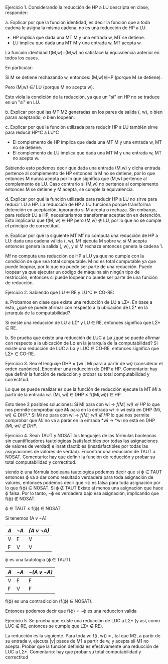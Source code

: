 Ejercicio 1. Considerando la reducción de HP a LU descripta en clase, responder:

a. Explicar por qué la función identidad, es decir la función que a toda cadena le asigna la misma cadena, no es una reducción de HP a LU.

- HP implica que dada una MT M y una entrada w, MT se detiene. 
- LU implica que dada una MT M y una entrada w, MT acepta w.

La función identidad f(M,w)=(M,w) no satisface la equivalencia anterior en todos los casos. 

En particular:

Si M se detiene rechazando w, entonces: (M,w)∈HP (porque M se detiene).

Pero (M,w) ∈/ LU (porque M no acepta w).

Esto viola la condición de la reducción, ya que un "sí" en HP no se traduce en un "sí" en LU.

b. Explicar por qué las MT M2 generadas en los pares de salida (<M2>, w), o bien paran
aceptando, o bien loopean.


c. Explicar por qué la función utilizada para reducir HP a LU también sirve para reducir HP^C a LU^C

- El complemento de HP implica que dada una MT M y una entrada w, MT no se detiene. 
- El complemento de LU implica que dada una MT M y una entrada w, MT no acepta w.

Sabiendo esto podemos decir que dada una entrada (M,w) y dicha entrada pertence al complemento de HP entonces la M no se detiene, por lo que entonces M nunca acepta por lo que significa que (M,w) pertence al complemento de LU.
Caso contrario si (M,w) no pertence al complemento entonces M se detiene y M acepta, se cumple la equivalencia.

d. Explicar por qué la función utilizada para reducir HP a LU no sirve para reducir LU a HP.
La reducción de HP a LU funciona porque transforma detención en aceptación, ignorando si M acepta o rechaza. Sin embargo, para reducir LU a HP, necesitaríamos transformar aceptación en detención.
Esto implicaría que f(M, w) ∈ HP pero (M,w) ∉ LU, por lo que no se cumple el principio de correctitud.

e. Explicar por qué la siguiente MT Mf no computa una reducción de HP a LU: dada una cadena válida (<M>, w), Mf ejecuta M sobre w, si M acepta entonces genera la salida (<M>, w), y si M rechaza entonces genera la cadena 1.

Mf no computa una reducción de HP a LU ya que no cumple con la condición de que sea total computable. M no es total computable ya que puede loopear, por lo que no puede ser parte de una reducción. 
Puede loopear ya que ejecutar un código de máquina sin ningún tipo de restricción, entonces si puede loopear no puede ser parte de una función de reducción.

Ejercicio 2. Sabiendo que LU ∈ RE y LU^C ∈ CO-RE:

a. Probamos en clase que existe una reducción de LU a LƩ*. En base a esto, ¿qué se puede
afirmar con respecto a la ubicación de LƩ* en la jerarquía de la computabilidad?

Si existe una reducción de LU a LƩ* y LU ∈ RE, entonces significa que LƩ* ∈ RE.

b. Se prueba que existe una reducción de LUC a L∅ ¿qué se puede afirmar con respecto a la ubicación de L∅ en la jerarquía de la computabilidad?
Si existe una reducción de LUC a L∅ y LUC ∈ CO-RE, entonces significa que LƩ* ∈ CO-RE.

Ejercicio 3. Sea el lenguaje DHP = {wi | Mi para a partir de wi} (considerar el orden canónico}.
Encontrar una reducción de DHP a HP. Comentario: hay que definir la función de reducción y
probar su total computabilidad y correctitud.

Lo que se puede realizar es que la función de reducción ejecute la MT *Mi* a partir de la entrada *wi*. 
(Mi, wi) ∈ DHP ≤ f((Mi,wi)) ∈ HP.

Esto tiene 2 posibles soluciones:
Si Mi para con wi → *f(Mi, wi) ∈ HP* lo que nos permite comprobar que *Mi* para en la entrada *wi* → wi está en DHP (Mi, wi) ∈ DHP.*
Si Mi no para con wi → *f(Mi, wi) ∉ HP* lo que nos permite comprobar que *Mi* no va a parar en la entrada *wi → *wi no está en DHP *(Mi, wi) ∉ DHP.*

Ejercicio 4. Sean TAUT y NOSAT los lenguajes de las fórmulas booleanas sin cuantificadores
tautológicas (satisfactibles por todas las asignaciones de valores de verdad) e insatisfactibles
(insatisfactibles por todas las asignaciones de valores de verdad). Encontrar una reducción de
TAUT a NOSAT. Comentario: hay que definir la función de reducción y probar su total
computabilidad y correctitud.

siendo ϕ una fórmula booleana tautológica podemos decir que si ϕ ∈ TAUT entonces ϕ va a dar como resultado verdadera para toda asignación de valores, entonces podemos decir que ¬ϕ es falsa para toda asignación por lo que f(ϕ) ∈ NOSAT.
Si ϕ ∉ TAUT Existe al menos una asignación que hace ϕ falsa. Por lo tanto, ¬ϕ es verdadera bajo esa asignación, implicando que f(ϕ) ∉ NOSAT.

ϕ ∈ TAUT ≤ f(ϕ) ∈ NOSAT

Si tenemos (A v ¬A) 

| *A* | *¬A* | *(A v ¬A)* |   
| --- | --- | --- |
| V | F | V |
| F | V | V |

ϕ es una tautología (ϕ ∈ TAUT).

| *A* | *¬A* | *¬(A v ¬A)*
| --- | --- | --- |
| V | F | F | 
| F | V | F | 
f(ϕ) es una contradicción (f(ϕ) ∈ NOSAT).


Entonces podemos decir que f(ϕ) = ¬ϕ es una reduccion valida


Ejercicio 5. Se prueba que existe una reducción de LUC a LƩ* (y así, como LUC ∉ RE, entonces se cumple que LƩ* ∉ RE). 

La reducción es la siguiente. Para toda w: f((<M1>, w)) = <M2>, tal que M2,
a partir de su entrada v, ejecuta |v| pasos de M1 a partir de w, y acepta sii M1 no acepta. Probar
que la función definida es efectivamente una reducción de LUC a LƩ*. 
Comentario: hay que probar su total computabilidad y correctitud


